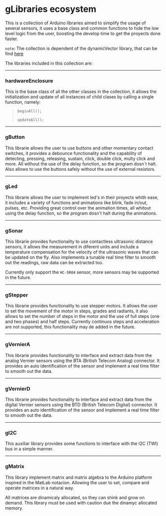 # gLibraries ecosystem

This is a collection of Arduino libraries aimed to simplify the usage of several sensors, it uses a base class and common functions to hide the low level logic from the user, boosting the develop time to get the proyects done faster.

`note`: The collection is dependent of the dynamicVector library, that can be find [here](https://github.com/JhoselinRam/dynamicVector)

The libraries included in this collection are:
___
### hardwareEnclosure
This is the base class of all the other classes in the collection, it allows the initialization and update of all instances of child clases by calling a single function, namely:
>`beginAll();`
>
>`updateAll();`
___
### gButton
This librarie allows the user to use buttons and other momentary contact switches, it provides a debounce functionality and the capability of detecting, pressing, releasing, sustain, click, double click, multy click and more.
All without the use of the delay function, so the program dosn´t halt.
Also allows to use the buttons safely without the use of external resistors.
___
### gLed
This librarie allows the user to implement led's in their proyects whith ease, it includes a variety of functions and animations like blink, fade in/out, pulses, etc.
Providing great control over the animation times, all whitout using the delay function, so the program dosn't halt during the animations. 
___
### gSonar
This librarie provides functionality to use contactless ultrasonic distance sensors, it allows the measurement in diferent units and include a temperature compensation for the velocity of the ultrasonic waves that can be updated on the fly.
Also implements a tunable real time filter to smooth out the readings, raw data can be extracted too.

Currently  only support the `HC-SR04` sensor, more sensors may be supported in the future.
___
### gStepper
This librarie provides functionality to use stepper motors. It allows the user to set the movement of the motor in steps, grades and radiants, it also allows to set the number of steps in the motor and the use of full steps (one and two phases) and half steps.
Currently continuos steps and acceleration are not supported, this functionality may de added in the future.
___
### gVernierA
This librarie provides functionality to interface and extract data from the analog Vernier sensors using the BTA (British Telecom Analog) connector. 
It provides an auto identification of the sensor and implement a real time filter to smooth out the data.
___
### gVernierD
This librarie provides functionality to interface and extract data from the digital Vernier sensors using the BTD (British Telecom Digital) connector. 
It provides an auto identification of the sensor and implement a real time filter to smooth out the data.
___
### gI2C
This auxiliar library provides some functions to interface with the I2C (TWI) bus in a simple manner.
___
### gMatrix
This library implement matrix and matrix algebra to the Arduino platform inspired in the MatLab notacion. Allowing the user to set, compare and operate matrices in a natural way.

All matrices are dinamicaly allocated, so they can shink and grow on demand. This library must be used with caution due the dinamyc allocated memory.
